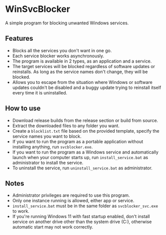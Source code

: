 # WinSvcBlocker
A simple program for blocking unwanted Windows services.

## Features
- Blocks all the services you don't want in one go.
- Each service blocker works asynchronously.
- The program is available in 2 types, as an application and a service.
- The target services will be blocked regardless of software updates or reinstalls. As long as the service names don't change, they will be blocked.
- Allows you to escape from the situation where Windows or software updates couldn't be disabled and a buggy update trying to reinstall itself every time it is uninstalled.

## How to use
- Download release builds from the release section or build from source.
- Extract the downloaded files to any folder you want.
- Create a `blocklist.txt` file based on the provided template, specify the service names you want to block.
- If you want to run the program as a portable application without installing anything, run `svcblocker.exe`.
- If you want to run the program as a Windows service and automatically launch when your computer starts up, run `install_service.bat` as administrator to install the service.
- To uninstall the service, run `uninstall_service.bat` as administrator.

## Notes
- Administrator privileges are required to use this program.
- Only one instance running is allowed, either app or service.
- `install_service.bat` must be in the same folder as `svcblocker_svc.exe` to work.
- If you're running Windows 11 with fast startup enabled, don't install service on another drive other than the system drive (C:), otherwise automatic start may not work correctly.
